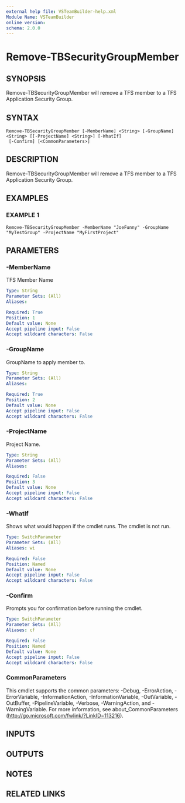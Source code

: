 ```yaml
---
external help file: VSTeamBuilder-help.xml
Module Name: VSTeamBuilder
online version:
schema: 2.0.0
---
```


# Remove-TBSecurityGroupMember

## SYNOPSIS
Remove-TBSecurityGroupMember will remove a TFS member to a TFS Application Security Group.

## SYNTAX

```
Remove-TBSecurityGroupMember [-MemberName] <String> [-GroupName] <String> [[-ProjectName] <String>] [-WhatIf]
 [-Confirm] [<CommonParameters>]
```

## DESCRIPTION
Remove-TBSecurityGroupMember will remove a TFS member to a TFS Application Security Group.

## EXAMPLES

### EXAMPLE 1
```
Remove-TBSecurityGroupMember -MemberName "JoeFunny" -GroupName "MyTestGroup" -ProjectName "MyFirstProject"
```

## PARAMETERS

### -MemberName
TFS Member Name

```yaml
Type: String
Parameter Sets: (All)
Aliases:

Required: True
Position: 1
Default value: None
Accept pipeline input: False
Accept wildcard characters: False
```

### -GroupName
GroupName to apply member to.

```yaml
Type: String
Parameter Sets: (All)
Aliases:

Required: True
Position: 2
Default value: None
Accept pipeline input: False
Accept wildcard characters: False
```

### -ProjectName
Project Name.

```yaml
Type: String
Parameter Sets: (All)
Aliases:

Required: False
Position: 3
Default value: None
Accept pipeline input: False
Accept wildcard characters: False
```

### -WhatIf
Shows what would happen if the cmdlet runs.
The cmdlet is not run.

```yaml
Type: SwitchParameter
Parameter Sets: (All)
Aliases: wi

Required: False
Position: Named
Default value: None
Accept pipeline input: False
Accept wildcard characters: False
```

### -Confirm
Prompts you for confirmation before running the cmdlet.

```yaml
Type: SwitchParameter
Parameter Sets: (All)
Aliases: cf

Required: False
Position: Named
Default value: None
Accept pipeline input: False
Accept wildcard characters: False
```

### CommonParameters
This cmdlet supports the common parameters: -Debug, -ErrorAction, -ErrorVariable, -InformationAction, -InformationVariable, -OutVariable, -OutBuffer, -PipelineVariable, -Verbose, -WarningAction, and -WarningVariable.
For more information, see about_CommonParameters (http://go.microsoft.com/fwlink/?LinkID=113216).

## INPUTS

## OUTPUTS

## NOTES

## RELATED LINKS
